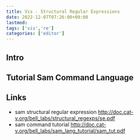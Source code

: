 ```yaml
---
title: Vis - Structural Regular Expressions
date: 2022-12-07T07:26:00+09:00
lastmod:
tags: ['vis','re']
categories: ['editor']
---
```


## Intro

## Tutorial Sam Command Language

## Links
* sam structural regular expression <http://doc.cat-v.org/bell_labs/structural_regexps/se.pdf>
* sam command tutorial <http://doc.cat-v.org/bell_labs/sam_lang_tutorial/sam_tut.pdf>
